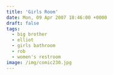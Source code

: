 ```yaml
---
title: 'Girls Room'
date: Mon, 09 Apr 2007 18:46:00 +0000
draft: false
tags:
  - big brother
  - elliot
  - girls bathroom
  - rob
  - women's restroom
image: /img/comic230.jpg
---
```


